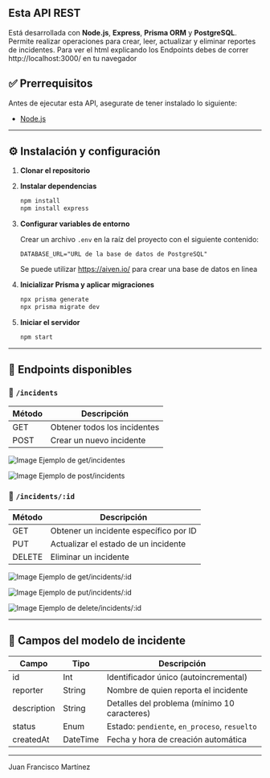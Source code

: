 Esta API REST 
---
Está desarrollada con **Node.js**, **Express**, **Prisma ORM** y **PostgreSQL**. Permite realizar operaciones para crear, leer, actualizar y eliminar reportes de incidentes. 
Para ver el html explicando los Endpoints debes de correr http://localhost:3000/ en tu navegador
## ✅ Prerrequisitos

Antes de ejecutar esta API, asegurate de tener instalado lo siguiente:

- [Node.js](https://nodejs.org/)


---

## ⚙️ Instalación y configuración

1. **Clonar el repositorio**

2. **Instalar dependencias**
   ```bash
   npm install
   npm install express
   ```

3. **Configurar variables de entorno**

   Crear un archivo `.env` en la raíz del proyecto con el siguiente contenido:

   ```env
   DATABASE_URL="URL de la base de datos de PostgreSQL"
   ```
   Se puede utilizar https://aiven.io/ para crear una base de datos en linea

4. **Inicializar Prisma y aplicar migraciones**
   ```bash
   npx prisma generate
   npx prisma migrate dev 
   ```

5. **Iniciar el servidor**
   ```bash
   npm start
   ```

---

## 🔁 Endpoints disponibles

### 📍 `/incidents`

| Método | Descripción                        |
|--------|------------------------------------|
| GET    | Obtener todos los incidentes       |
| POST   | Crear un nuevo incidente           |

![Image](https://github.com/user-attachments/assets/7fc04f59-2752-40dd-9e94-63d4f6d42428)
Ejemplo de get/incidentes

![Image](https://github.com/user-attachments/assets/7ef1f8d8-d1e5-4365-977f-dd03eda3239b)
Ejemplo de post/incidents

### 📍 `/incidents/:id`

| Método | Descripción                                 |
|--------|---------------------------------------------|
| GET    | Obtener un incidente específico por ID      |
| PUT    | Actualizar el estado de un incidente        |
| DELETE | Eliminar un incidente                       |

![Image](https://github.com/user-attachments/assets/8b324d49-c2bb-484a-9334-709d2195d54d)
Ejemplo de get/incidents/:id

![Image](https://github.com/user-attachments/assets/acee02cc-39f0-408c-a237-d90d1a0a617c)
Ejemplo de put/incidents/:id

![Image](https://github.com/user-attachments/assets/ef360f62-2249-452f-a4c7-3b814e8152d4)
Ejemplo de delete/incidents/:id

---

## 📌 Campos del modelo de incidente

| Campo       | Tipo       | Descripción                                  |
|-------------|------------|----------------------------------------------|
| id          | Int        | Identificador único (autoincremental)        |
| reporter    | String     | Nombre de quien reporta el incidente         |
| description | String     | Detalles del problema (mínimo 10 caracteres) |
| status      | Enum       | Estado: `pendiente`, `en_proceso`, `resuelto`|
| createdAt   | DateTime   | Fecha y hora de creación automática           |

---
Juan Francisco Martínez 
